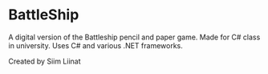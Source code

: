 # BattleShip
A digital version of the Battleship pencil and paper game. Made for C# class in university. Uses C# and various .NET frameworks.

Created by Siim Liinat
